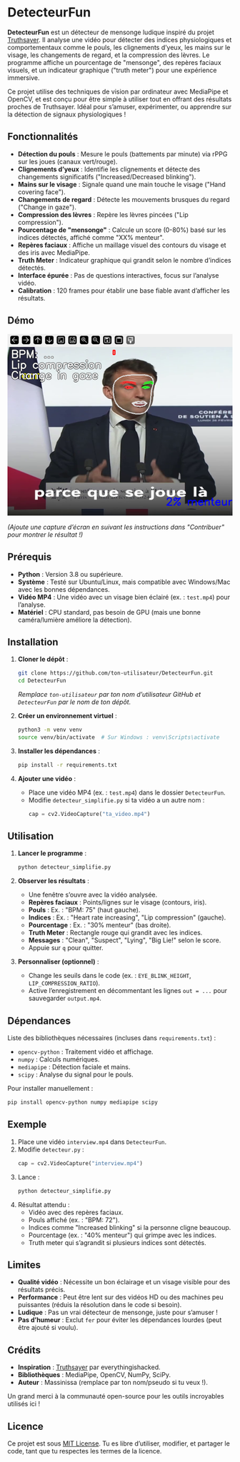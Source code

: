 # DetecteurFun

**DetecteurFun** est un détecteur de mensonge ludique inspiré du projet [Truthsayer](https://github.com/everythingishacked/Truthsayer). Il analyse une vidéo pour détecter des indices physiologiques et comportementaux comme le pouls, les clignements d’yeux, les mains sur le visage, les changements de regard, et la compression des lèvres. Le programme affiche un pourcentage de "mensonge", des repères faciaux visuels, et un indicateur graphique ("truth meter") pour une expérience immersive.

Ce projet utilise des techniques de vision par ordinateur avec MediaPipe et OpenCV, et est conçu pour être simple à utiliser tout en offrant des résultats proches de Truthsayer. Idéal pour s’amuser, expérimenter, ou apprendre sur la détection de signaux physiologiques !

## Fonctionnalités

- **Détection du pouls** : Mesure le pouls (battements par minute) via rPPG sur les joues (canaux vert/rouge).
- **Clignements d’yeux** : Identifie les clignements et détecte des changements significatifs ("Increased/Decreased blinking").
- **Mains sur le visage** : Signale quand une main touche le visage ("Hand covering face").
- **Changements de regard** : Détecte les mouvements brusques du regard ("Change in gaze").
- **Compression des lèvres** : Repère les lèvres pincées ("Lip compression").
- **Pourcentage de "mensonge"** : Calcule un score (0-80%) basé sur les indices détectés, affiché comme "XX% menteur".
- **Repères faciaux** : Affiche un maillage visuel des contours du visage et des iris avec MediaPipe.
- **Truth Meter** : Indicateur graphique qui grandit selon le nombre d’indices détectés.
- **Interface épurée** : Pas de questions interactives, focus sur l’analyse vidéo.
- **Calibration** : 120 frames pour établir une base fiable avant d’afficher les résultats.

## Démo

![Démo du détecteur](demo.png)

*(Ajoute une capture d’écran en suivant les instructions dans "Contribuer" pour montrer le résultat !)*

## Prérequis

- **Python** : Version 3.8 ou supérieure.
- **Système** : Testé sur Ubuntu/Linux, mais compatible avec Windows/Mac avec les bonnes dépendances.
- **Vidéo MP4** : Une vidéo avec un visage bien éclairé (ex. : `test.mp4`) pour l’analyse.
- **Matériel** : CPU standard, pas besoin de GPU (mais une bonne caméra/lumière améliore la détection).

## Installation

1. **Cloner le dépôt** :
   ```bash
   git clone https://github.com/ton-utilisateur/DetecteurFun.git
   cd DetecteurFun
   ```
   *Remplace `ton-utilisateur` par ton nom d’utilisateur GitHub et `DetecteurFun` par le nom de ton dépôt.*

2. **Créer un environnement virtuel** :
   ```bash
   python3 -m venv venv
   source venv/bin/activate  # Sur Windows : venv\Scripts\activate
   ```

3. **Installer les dépendances** :
   ```bash
   pip install -r requirements.txt
   ```

4. **Ajouter une vidéo** :
   - Place une vidéo MP4 (ex. : `test.mp4`) dans le dossier `DetecteurFun`.
   - Modifie `detecteur_simplifie.py` si ta vidéo a un autre nom :
     ```python
     cap = cv2.VideoCapture("ta_video.mp4")
     ```

## Utilisation

1. **Lancer le programme** :
   ```bash
   python detecteur_simplifie.py
   ```

2. **Observer les résultats** :
   - Une fenêtre s’ouvre avec la vidéo analysée.
   - **Repères faciaux** : Points/lignes sur le visage (contours, iris).
   - **Pouls** : Ex. : "BPM: 75" (haut gauche).
   - **Indices** : Ex. : "Heart rate increasing", "Lip compression" (gauche).
   - **Pourcentage** : Ex. : "30% menteur" (bas droite).
   - **Truth Meter** : Rectangle rouge qui grandit avec les indices.
   - **Messages** : "Clean", "Suspect", "Lying", "Big Lie!" selon le score.
   - Appuie sur `q` pour quitter.

3. **Personnaliser (optionnel)** :
   - Change les seuils dans le code (ex. : `EYE_BLINK_HEIGHT`, `LIP_COMPRESSION_RATIO`).
   - Active l’enregistrement en décommentant les lignes `out = ...` pour sauvegarder `output.mp4`.

## Dépendances

Liste des bibliothèques nécessaires (incluses dans `requirements.txt`) :
- `opencv-python` : Traitement vidéo et affichage.
- `numpy` : Calculs numériques.
- `mediapipe` : Détection faciale et mains.
- `scipy` : Analyse du signal pour le pouls.

Pour installer manuellement :
```bash
pip install opencv-python numpy mediapipe scipy
```

## Exemple

1. Place une vidéo `interview.mp4` dans `DetecteurFun`.
2. Modifie `detecteur.py` :
   ```python
   cap = cv2.VideoCapture("interview.mp4")
   ```
3. Lance :
   ```bash
   python detecteur_simplifie.py
   ```
4. Résultat attendu :
   - Vidéo avec des repères faciaux.
   - Pouls affiché (ex. : "BPM: 72").
   - Indices comme "Increased blinking" si la personne cligne beaucoup.
   - Pourcentage (ex. : "40% menteur") qui grimpe avec les indices.
   - Truth meter qui s’agrandit si plusieurs indices sont détectés.

## Limites

- **Qualité vidéo** : Nécessite un bon éclairage et un visage visible pour des résultats précis.
- **Performance** : Peut être lent sur des vidéos HD ou des machines peu puissantes (réduis la résolution dans le code si besoin).
- **Ludique** : Pas un vrai détecteur de mensonge, juste pour s’amuser !
- **Pas d’humeur** : Exclut `fer` pour éviter les dépendances lourdes (peut être ajouté si voulu).


## Crédits

- **Inspiration** : [Truthsayer](https://github.com/everythingishacked/Truthsayer) par everythingishacked.
- **Bibliothèques** : MediaPipe, OpenCV, NumPy, SciPy.
- **Auteur** : Massinissa (remplace par ton nom/pseudo si tu veux !).

Un grand merci à la communauté open-source pour les outils incroyables utilisés ici !

## Licence

Ce projet est sous [MIT License](LICENSE). Tu es libre d’utiliser, modifier, et partager le code, tant que tu respectes les termes de la licence.
